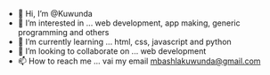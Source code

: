 - 👋 Hi, I’m @Kuwunda
- 👀 I’m interested in ... web development, app making, generic programming and others
- 🌱 I’m currently learning ... html, css, javascript and python
- 💞️ I’m looking to collaborate on ... web development
- 📫 How to reach me ... vai my email mbashlakuwunda@gmail.com

<!---
Kuwunda/Kuwunda is a ✨ special ✨ repository because its `README.md` (this file) appears on your GitHub profile.
You can click the Preview link to take a look at your changes.
--->
